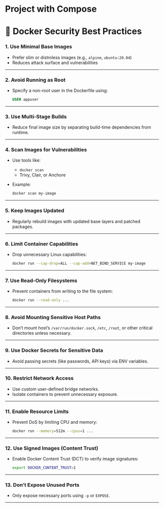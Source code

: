 # Project with Compose

# 🔐 Docker Security Best Practices

### 1. **Use Minimal Base Images**

* Prefer slim or distroless images (e.g., `alpine`, `ubuntu:20.04`)
* Reduces attack surface and vulnerabilities

---

### 2. **Avoid Running as Root**

* Specify a non-root user in the Dockerfile using:

  ```dockerfile
  USER appuser
  ```

---

### 3. **Use Multi-Stage Builds**

* Reduce final image size by separating build-time dependencies from runtime.

---

### 4. **Scan Images for Vulnerabilities**

* Use tools like:

  * `docker scan`
  * Trivy, Clair, or Anchore
* Example:

  ```bash
  docker scan my-image
  ```

---

### 5. **Keep Images Updated**

* Regularly rebuild images with updated base layers and patched packages.

---

### 6. **Limit Container Capabilities**

* Drop unnecessary Linux capabilities:

  ```bash
  docker run --cap-drop=ALL --cap-add=NET_BIND_SERVICE my-image
  ```

---

### 7. **Use Read-Only Filesystems**

* Prevent containers from writing to the file system:

  ```bash
  docker run --read-only ...
  ```

---

### 8. **Avoid Mounting Sensitive Host Paths**

* Don’t mount host’s `/var/run/docker.sock`, `/etc`, `/root`, or other critical directories unless necessary.

---

### 9. **Use Docker Secrets for Sensitive Data**

* Avoid passing secrets (like passwords, API keys) via ENV variables.

---

### 10. **Restrict Network Access**

* Use custom user-defined bridge networks.
* Isolate containers to prevent unnecessary exposure.

---

### 11. **Enable Resource Limits**

* Prevent DoS by limiting CPU and memory:

  ```bash
  docker run --memory=512m --cpus=1 ...
  ```

---

### 12. **Use Signed Images (Content Trust)**

* Enable Docker Content Trust (DCT) to verify image signatures:

  ```bash
  export DOCKER_CONTENT_TRUST=1
  ```

---

### 13. **Don’t Expose Unused Ports**

* Only expose necessary ports using `-p` or `EXPOSE`.
---



